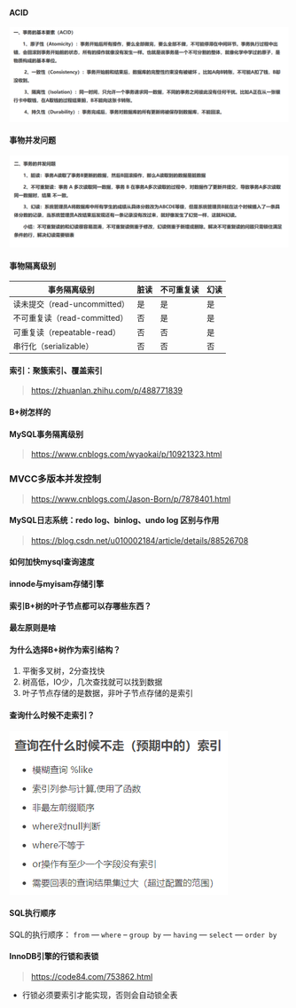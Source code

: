 #### ACID

![](images/2023-03-30-08-39-33.png)

#### 事物并发问题

![](images/2023-03-30-08-39-56.png)

#### 事物隔离级别

|事务隔离级别| 脏读| 不可重复读| 幻读
|  ----  | ----  |----  | ----  |
|读未提交（read-uncommitted）| 是| 是| 是
|不可重复读（read-committed）| 否| 是| 是
|可重复读（repeatable-read）| 否| 否| 是
|串行化（serializable）| 否| 否| 否

#### 索引：聚簇索引、覆盖索引
> https://zhuanlan.zhihu.com/p/488771839


#### B+树怎样的

#### MySQL事务隔离级别

> https://www.cnblogs.com/wyaokai/p/10921323.html

### MVCC多版本并发控制

> https://www.cnblogs.com/Jason-Born/p/7878401.html

#### MySQL日志系统：redo log、binlog、undo log 区别与作用

> https://blog.csdn.net/u010002184/article/details/88526708

#### 如何加快mysql查询速度

#### innode与myisam存储引擎

#### 索引B+树的叶子节点都可以存哪些东西？

#### 最左原则是啥

#### 为什么选择B+树作为索引结构？

1. 平衡多叉树，2分查找快
2. 树高低，IO少，几次查找就可以找到数据
3. 叶子节点存储的是数据，非叶子节点存储的是索引

#### 查询什么时候不走索引？

![](images/2023-03-30-08-34-22.png)

#### SQL执行顺序

SQL的执行顺序： `from` — `where` – `group by` — `having` — `select` — `order by`

#### InnoDB引擎的行锁和表锁

> https://code84.com/753862.html

* 行锁必须要索引才能实现，否则会自动锁全表
